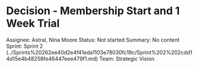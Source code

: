 # Decision - Membership Start and 1 Week Trial

Assignee: Astral, Nina Moore
Status: Not started
Summary: No content
Sprint: Sprint 2 (../Sprints%20262ee40d2e4f41eda1103e78030fc19c/Sprint%202%202cdd14d15e4b48258fe46447eee479f1.md)
Team: Strategic Vision